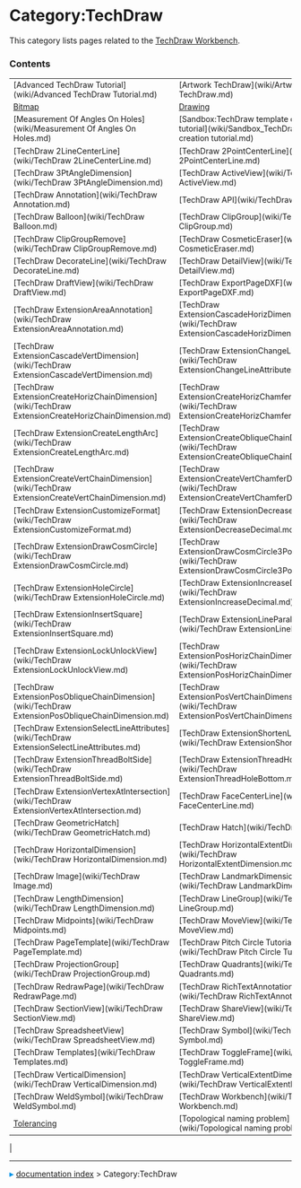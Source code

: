 # Category:TechDraw
This category lists pages related to the [TechDraw Workbench](TechDraw_Workbench.md).

### Contents

|     |     |     |
| --- | --- | --- |
| [Advanced TechDraw Tutorial](wiki/Advanced TechDraw Tutorial.md) | [Artwork TechDraw](wiki/Artwork TechDraw.md) | [Basic TechDraw Tutorial](wiki/Basic TechDraw Tutorial.md) |
| [Bitmap](wiki/Bitmap.md) | [Drawing](wiki/Drawing.md) | [DXF](wiki/DXF.md) |
| [Measurement Of Angles On Holes](wiki/Measurement Of Angles On Holes.md) | [Sandbox:TechDraw template creation tutorial](wiki/Sandbox_TechDraw template creation tutorial.md) | [SVG](wiki/SVG.md) |
| [TechDraw 2LineCenterLine](wiki/TechDraw 2LineCenterLine.md) | [TechDraw 2PointCenterLine](wiki/TechDraw 2PointCenterLine.md) | [TechDraw 2PointCosmeticLine](wiki/TechDraw 2PointCosmeticLine.md) |
| [TechDraw 3PtAngleDimension](wiki/TechDraw 3PtAngleDimension.md) | [TechDraw ActiveView](wiki/TechDraw ActiveView.md) | [TechDraw AngleDimension](wiki/TechDraw AngleDimension.md) |
| [TechDraw Annotation](wiki/TechDraw Annotation.md) | [TechDraw API](wiki/TechDraw API.md) | [TechDraw ArchView](wiki/TechDraw ArchView.md) |
| [TechDraw Balloon](wiki/TechDraw Balloon.md) | [TechDraw ClipGroup](wiki/TechDraw ClipGroup.md) | [TechDraw ClipGroupAdd](wiki/TechDraw ClipGroupAdd.md) |
| [TechDraw ClipGroupRemove](wiki/TechDraw ClipGroupRemove.md) | [TechDraw CosmeticEraser](wiki/TechDraw CosmeticEraser.md) | [TechDraw CosmeticVertex](wiki/TechDraw CosmeticVertex.md) |
| [TechDraw DecorateLine](wiki/TechDraw DecorateLine.md) | [TechDraw DetailView](wiki/TechDraw DetailView.md) | [TechDraw DiameterDimension](wiki/TechDraw DiameterDimension.md) |
| [TechDraw DraftView](wiki/TechDraw DraftView.md) | [TechDraw ExportPageDXF](wiki/TechDraw ExportPageDXF.md) | [TechDraw ExportPageSVG](wiki/TechDraw ExportPageSVG.md) |
| [TechDraw ExtensionAreaAnnotation](wiki/TechDraw ExtensionAreaAnnotation.md) | [TechDraw ExtensionCascadeHorizDimension](wiki/TechDraw ExtensionCascadeHorizDimension.md) | [TechDraw ExtensionCascadeObliqueDimension](wiki/TechDraw ExtensionCascadeObliqueDimension.md) |
| [TechDraw ExtensionCascadeVertDimension](wiki/TechDraw ExtensionCascadeVertDimension.md) | [TechDraw ExtensionChangeLineAttributes](wiki/TechDraw ExtensionChangeLineAttributes.md) | [TechDraw ExtensionCircleCenterLines](wiki/TechDraw ExtensionCircleCenterLines.md) |
| [TechDraw ExtensionCreateHorizChainDimension](wiki/TechDraw ExtensionCreateHorizChainDimension.md) | [TechDraw ExtensionCreateHorizChamferDimension](wiki/TechDraw ExtensionCreateHorizChamferDimension.md) | [TechDraw ExtensionCreateHorizCoordDimension](wiki/TechDraw ExtensionCreateHorizCoordDimension.md) |
| [TechDraw ExtensionCreateLengthArc](wiki/TechDraw ExtensionCreateLengthArc.md) | [TechDraw ExtensionCreateObliqueChainDimension](wiki/TechDraw ExtensionCreateObliqueChainDimension.md) | [TechDraw ExtensionCreateObliqueCoordDimension](wiki/TechDraw ExtensionCreateObliqueCoordDimension.md) |
| [TechDraw ExtensionCreateVertChainDimension](wiki/TechDraw ExtensionCreateVertChainDimension.md) | [TechDraw ExtensionCreateVertChamferDimension](wiki/TechDraw ExtensionCreateVertChamferDimension.md) | [TechDraw ExtensionCreateVertCoordDimension](wiki/TechDraw ExtensionCreateVertCoordDimension.md) |
| [TechDraw ExtensionCustomizeFormat](wiki/TechDraw ExtensionCustomizeFormat.md) | [TechDraw ExtensionDecreaseDecimal](wiki/TechDraw ExtensionDecreaseDecimal.md) | [TechDraw ExtensionDrawCosmArc](wiki/TechDraw ExtensionDrawCosmArc.md) |
| [TechDraw ExtensionDrawCosmCircle](wiki/TechDraw ExtensionDrawCosmCircle.md) | [TechDraw ExtensionDrawCosmCircle3Points](wiki/TechDraw ExtensionDrawCosmCircle3Points.md) | [TechDraw ExtensionExtendLine](wiki/TechDraw ExtensionExtendLine.md) |
| [TechDraw ExtensionHoleCircle](wiki/TechDraw ExtensionHoleCircle.md) | [TechDraw ExtensionIncreaseDecimal](wiki/TechDraw ExtensionIncreaseDecimal.md) | [TechDraw ExtensionInsertDiameter](wiki/TechDraw ExtensionInsertDiameter.md) |
| [TechDraw ExtensionInsertSquare](wiki/TechDraw ExtensionInsertSquare.md) | [TechDraw ExtensionLineParallel](wiki/TechDraw ExtensionLineParallel.md) | [TechDraw ExtensionLinePerpendicular](wiki/TechDraw ExtensionLinePerpendicular.md) |
| [TechDraw ExtensionLockUnlockView](wiki/TechDraw ExtensionLockUnlockView.md) | [TechDraw ExtensionPosHorizChainDimension](wiki/TechDraw ExtensionPosHorizChainDimension.md) | [TechDraw ExtensionPositionSectionView](wiki/TechDraw ExtensionPositionSectionView.md) |
| [TechDraw ExtensionPosObliqueChainDimension](wiki/TechDraw ExtensionPosObliqueChainDimension.md) | [TechDraw ExtensionPosVertChainDimension](wiki/TechDraw ExtensionPosVertChainDimension.md) | [TechDraw ExtensionRemovePrefixChar](wiki/TechDraw ExtensionRemovePrefixChar.md) |
| [TechDraw ExtensionSelectLineAttributes](wiki/TechDraw ExtensionSelectLineAttributes.md) | [TechDraw ExtensionShortenLine](wiki/TechDraw ExtensionShortenLine.md) | [TechDraw ExtensionThreadBoltBottom](wiki/TechDraw ExtensionThreadBoltBottom.md) |
| [TechDraw ExtensionThreadBoltSide](wiki/TechDraw ExtensionThreadBoltSide.md) | [TechDraw ExtensionThreadHoleBottom](wiki/TechDraw ExtensionThreadHoleBottom.md) | [TechDraw ExtensionThreadHoleSide](wiki/TechDraw ExtensionThreadHoleSide.md) |
| [TechDraw ExtensionVertexAtIntersection](wiki/TechDraw ExtensionVertexAtIntersection.md) | [TechDraw FaceCenterLine](wiki/TechDraw FaceCenterLine.md) | [TechDraw Geometric dimensioning and tolerancing](wiki/TechDraw Geometric dimensioning and tolerancing.md) |
| [TechDraw GeometricHatch](wiki/TechDraw GeometricHatch.md) | [TechDraw Hatch](wiki/TechDraw Hatch.md) | [TechDraw Hatching](wiki/TechDraw Hatching.md) |
| [TechDraw HorizontalDimension](wiki/TechDraw HorizontalDimension.md) | [TechDraw HorizontalExtentDimension](wiki/TechDraw HorizontalExtentDimension.md) | [TechDraw HowTo Page](wiki/TechDraw HowTo Page.md) |
| [TechDraw Image](wiki/TechDraw Image.md) | [TechDraw LandmarkDimension](wiki/TechDraw LandmarkDimension.md) | [TechDraw LeaderLine](wiki/TechDraw LeaderLine.md) |
| [TechDraw LengthDimension](wiki/TechDraw LengthDimension.md) | [TechDraw LineGroup](wiki/TechDraw LineGroup.md) | [TechDraw LinkDimension](wiki/TechDraw LinkDimension.md) |
| [TechDraw Midpoints](wiki/TechDraw Midpoints.md) | [TechDraw MoveView](wiki/TechDraw MoveView.md) | [TechDraw PageDefault](wiki/TechDraw PageDefault.md) |
| [TechDraw PageTemplate](wiki/TechDraw PageTemplate.md) | [TechDraw Pitch Circle Tutorial](wiki/TechDraw Pitch Circle Tutorial.md) | [TechDraw Preferences](wiki/TechDraw Preferences.md) |
| [TechDraw ProjectionGroup](wiki/TechDraw ProjectionGroup.md) | [TechDraw Quadrants](wiki/TechDraw Quadrants.md) | [TechDraw RadiusDimension](wiki/TechDraw RadiusDimension.md) |
| [TechDraw RedrawPage](wiki/TechDraw RedrawPage.md) | [TechDraw RichTextAnnotation](wiki/TechDraw RichTextAnnotation.md) | [TechDraw Roadmap](wiki/TechDraw Roadmap.md) |
| [TechDraw SectionView](wiki/TechDraw SectionView.md) | [TechDraw ShareView](wiki/TechDraw ShareView.md) | [TechDraw ShowAll](wiki/TechDraw ShowAll.md) |
| [TechDraw SpreadsheetView](wiki/TechDraw SpreadsheetView.md) | [TechDraw Symbol](wiki/TechDraw Symbol.md) | [TechDraw TemplateHowTo](wiki/TechDraw TemplateHowTo.md) |
| [TechDraw Templates](wiki/TechDraw Templates.md) | [TechDraw ToggleFrame](wiki/TechDraw ToggleFrame.md) | [Template:TechDraw Tools navi](wiki/Template_TechDraw Tools navi.md) |
| [TechDraw VerticalDimension](wiki/TechDraw VerticalDimension.md) | [TechDraw VerticalExtentDimension](wiki/TechDraw VerticalExtentDimension.md) | [TechDraw View](wiki/TechDraw View.md) |
| [TechDraw WeldSymbol](wiki/TechDraw WeldSymbol.md) | [TechDraw Workbench](wiki/TechDraw Workbench.md) | [TechDrawGui API](wiki/TechDrawGui API.md) |
| [Tolerancing](wiki/Tolerancing.md) | [Topological naming problem](wiki/Topological naming problem.md) | [Tutorial for open windows](wiki/Tutorial for open windows.md) |
|



---
![](images/Right_arrow.png) [documentation index](../README.md) > Category:TechDraw
